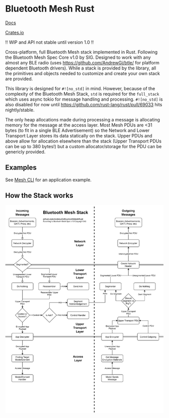 # Bluetooth Mesh Rust

[Docs](https://docs.rs/bluetooth_mesh/)

[Crates.io](https://crates.io/crates/bluetooth_mesh) 

!! WIP and API not stable until version 1.0 !!

Cross-platform, full Bluetooth Mesh stack implemented in Rust. Following the Bluetooth Mesh Spec Core v1.0 by SIG. Designed to work with any almost any BLE radio (uses https://github.com/AndrewGi/btle/ for platform dependent Bluetooth drivers). While a stack is provided by the library, all the primitives and objects needed to customize and create your own stack are provided.

This library is designed for `#![no_std]` in mind. However, because of the complexity of the Bluetooth Mesh Stack, `std` is required for the `full_stack` which uses async tokio for message handling and processing. `#![no_std]` is also disabled for now until https://github.com/rust-lang/rust/pull/69033 hits nightly/stable.

The only heap allocations made during processing a message is allocating memory for the message at the access layer. Most Mesh PDUs are <31 bytes (to fit in a single BLE Advertisement) so the Network and Lower Transport Layer stores its data statically on the stack. Upper PDUs and above allow for allocation elsewhere than the stack (Upper Transport PDUs can be up to 380 bytes!) but a custom allocator/storage for the PDU can be genericly provided.

## Examples
See [Mesh CLI](/cli/) for an application example.  

## How the Stack works
![The flowchart of the full mesh stack](/docs/mesh_stack.png)
